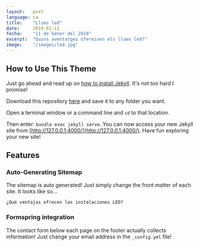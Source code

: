 ```yaml
---
layout:   post
language: ca
title:    "Llums led"
date:     2019-01-11
fecha:    "11 de Gener del 2019"
excerpt:  "Quins aventatges ofereixen els llums led?"
image:    "/images/led.jpg"
---
```


## How to Use This Theme
Just go ahead and read up on [how to install Jekyll](https://jekyllrb.com/). It's not too hard I promise!

Download this repository [here](https://github.com/iwiedenm/jekyll-theme-massively) and save it to any folder you want.

Open a terminal window or a command line and ```cd``` to that location.

Then enter: ```bundle exec jekyll serve```. You can now access your new Jekyll site from [http://127.0.0.1:4000/](http://127.0.0.1:4000/). Have fun exploring your new site!

## Features
### Auto-Generating Sitemap
The sitemap is auto generated! Just simply change the front matter of each site. It looks like so...

```
¿Qué ventajas ofrecen las instalaciones LED?
```

### Formspring integration
The contact form below each page on the footer actually collects information! Just change your email address in the ```_config.yml``` file!
